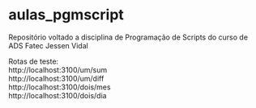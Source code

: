 # aulas_pgmscript

Repositório voltado a disciplina de Programação de Scripts do curso de ADS Fatec Jessen Vidal

Rotas de teste: <br>
http://localhost:3100/um/sum <br>
http://localhost:3100/um/diff <br>
http://localhost:3100/dois/mes <br>
http://localhost:3100/dois/dia <br>
